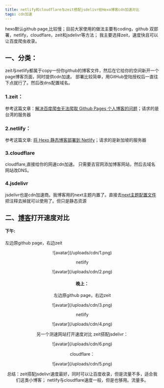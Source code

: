 ```yaml
---
title: netlify和cloudflare与zeit搭配jsdelivr给Hexo博客cdn加速对比
tags: cdn加速
---
```


hexo默认github page,比较慢；目前大家使用的做法主要有coding，github 双部署，netlify，cloudflare，zeit和jsdelivr等方法；
我主要选择zeit，速度快且可以让百度爬虫收录。


<!--more--> 
## 一、分类：
zeit与netlify都属于copy一份你github的博客文件，然后在它给你的空间新开一个page博客页面，同时提供cdn加速。
部署比较简单，用GitHub登陆授权后一直往下点就行了。然后改dns配置域名。

###  1.zeit：
参考这篇文章：[解决百度爬虫无法爬取 Github Pages 个人博客的问题](https://zpjiang.me/2020/01/15/let-baidu-index-github-page)；请求的是台湾的服务器

### 2.netlify：
参考这篇文章:
[将 Hexo 静态博客部署到 Netlify](https://io-oi.me/tech/deploy-static-site-to-netlify)；请求的是新加坡的服务器


### 3.cloudflare
cloudflare,直接给你的网速cdn加速。
只需要去官网添加博客网站，然后去域名网站改DNS。

### 4.jsdelivr
jsdelivr也是cdn加速商。我博客用的next主题内置了。直接去[next主题配置文件](https://www.cnblogs.com/lfri/p/12221963.html)把注释去掉就可以使用了。但只是静态资源


## 二、[博客](http://dwz.date/wdx)打开速度对比
#### 下午:

左边原github page，右边zeit
<div align=center>![avatar](/uploads/cdn/1.png)

netlify
<div align=center>![avatar](/uploads/cdn/2.png)

####  晚上：
左边原github page，右边zeit
<div align=center>![avatar](/uploads/cdn/3.png)

netlify
<div align=center>![avatar](/uploads/cdn/4.png)

另一个测速网站打开速度对比
zeit搭配jsdelivr：
<div align=center>![avatar](/uploads/cdn/6.png)

cloudflare：
<div align=center>![avatar](/uploads/cdn/5.png)


总结：zeit搭配jsdelivr速度最好，同时可以让百度收录，但是流量不多，适合我们这类小博客；
netlify与cloudflare速度一般，但是也够用。流量多。